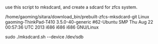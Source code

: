 use this script to mksdcard, and create a sdcard for zfcs system.


/home/gaoming/sitara/download_bin/prebuilt-zfcs-mksdcard-git
Linux gaoming-ThinkPad-T410 3.5.0-40-generic #62-Ubuntu SMP Thu Aug 22 00:57:36 UTC 2013 i686 i686 i686 GNU/Linux


sudo ./mksdcard.sh --device /dev/sdb
